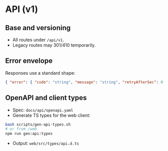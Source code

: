 # API (v1)

## Base and versioning
- All routes under `/api/v1`.
- Legacy routes may 301/410 temporarily.

## Error envelope
Responses use a standard shape:
```json
{ "error": { "code": "string", "message": "string", "retryAfterSec": 0 } }
```

## OpenAPI and client types
- Spec: `docs/api/openapi.yaml`
- Generate TS types for the web client:
```bash
bash scripts/gen-api-types.sh
# or from /web
npm run gen:api:types
```
- Output: `web/src/types/api.d.ts`
